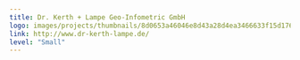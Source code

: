 ```yaml
---
title: Dr. Kerth + Lampe Geo-Infometric GmbH
logo: images/projects/thumbnails/8d0653a46046e8d43a28d4ea3466633f15d17636.png.150x50_q85.jpg
link: http://www.dr-kerth-lampe.de/
level: "Small"
---
```

